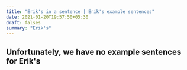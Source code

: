 ```yaml
---
title: "Erik's in a sentence | Erik's example sentences"
date: 2021-01-20T19:57:50+05:30
draft: falses
summary: "Erik's"
---
```

## Unfortunately, we have no example sentences for Erik's                 
